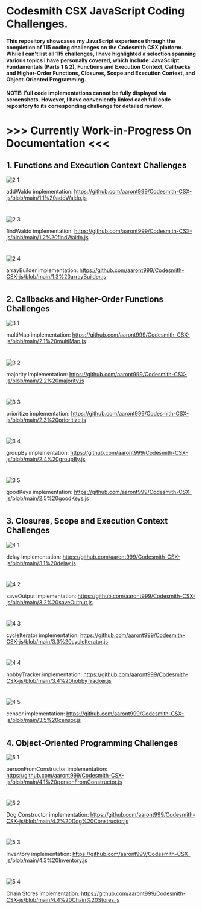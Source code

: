 # Codesmith CSX JavaScript Coding Challenges.

#### This repository showcases my JavaScript experience through the completion of 115 coding challenges on the Codesmith CSX platform. While I can't list all 115 challenges, I have highlighted a selection spanning various topics I have personally covered, which include: JavaScript Fundamentals (Parts 1 & 2), Functions and Execution Context, Callbacks and Higher-Order Functions, Closures, Scope and Execution Context, and Object-Oriented Programming.

#### NOTE: Full code implementations cannot be fully displayed via screenshots. However, I have conveniently linked each full code repository to its corresponding challenge for detailed review.
#
# >>> Currently Work-in-Progress On Documentation <<<

## 1.  Functions and Execution Context Challenges

![2 1](https://github.com/user-attachments/assets/5c74f167-4e96-486e-acef-5ed75602297e)

addWaldo implementation: https://github.com/aaront999/Codesmith-CSX-js/blob/main/1.1%20addWaldo.js
#

![2 3](https://github.com/user-attachments/assets/a437fe01-069b-4623-bfa5-8184b86c2c4a)

findWaldo implementation: https://github.com/aaront999/Codesmith-CSX-js/blob/main/1.2%20findWaldo.js
#

![2 4](https://github.com/user-attachments/assets/4d577f06-0c2a-43a3-8ce2-63f24f07c0fc)

arrayBuilder implementation: https://github.com/aaront999/Codesmith-CSX-js/blob/main/1.3%20arrayBuilder.js
#

## 2. Callbacks and Higher-Order Functions Challenges

![3 1](https://github.com/user-attachments/assets/64f7156b-4bd2-488e-a835-d6fcb56275e1)

multiMap implementation: https://github.com/aaront999/Codesmith-CSX-js/blob/main/2.1%20multiMap.js
#

![3 2](https://github.com/user-attachments/assets/fa75c47a-ed64-40e4-be18-36f24e5807eb)

majority implementation: https://github.com/aaront999/Codesmith-CSX-js/blob/main/2.2%20majority.js
#

![3 3](https://github.com/user-attachments/assets/94269dd7-4055-4b26-b9fb-804aab0683c7)

prioritize implementation: https://github.com/aaront999/Codesmith-CSX-js/blob/main/2.3%20prioritize.js
#

![3 4](https://github.com/user-attachments/assets/8d2dd220-1858-421e-b328-f7d7ce532235)

groupBy implementation: https://github.com/aaront999/Codesmith-CSX-js/blob/main/2.4%20groupBy.js
#

![3 5](https://github.com/user-attachments/assets/c58954df-c55d-40cc-9972-7cf988b3ddb7)

goodKeys implementation: https://github.com/aaront999/Codesmith-CSX-js/blob/main/2.5%20goodKeys.js
#

## 3. Closures, Scope and Execution Context Challenges

![4 1](https://github.com/user-attachments/assets/81bc4b8c-6efe-45a1-9688-1764e61a4783)

delay implementation: https://github.com/aaront999/Codesmith-CSX-js/blob/main/3.1%20delay.js
#

![4 2](https://github.com/user-attachments/assets/52756a16-4911-4741-98c0-26dd6d499a1b)

saveOutput implementation: https://github.com/aaront999/Codesmith-CSX-js/blob/main/3.2%20saveOutput.js
#

![4 3](https://github.com/user-attachments/assets/0f8229db-0222-4200-a9aa-7719a492ba1e)

cycleIterator implementation: https://github.com/aaront999/Codesmith-CSX-js/blob/main/3.3%20cycleIterator.js
#

![4 4](https://github.com/user-attachments/assets/44099d3a-7683-4918-8243-bd8ce194a4ed)

hobbyTracker implementation: https://github.com/aaront999/Codesmith-CSX-js/blob/main/3.4%20hobbyTracker.js
#

![4 5](https://github.com/user-attachments/assets/565a3d82-f222-4717-b50c-0786b6896467)

censor implementation: https://github.com/aaront999/Codesmith-CSX-js/blob/main/3.5%20censor.js
#

## 4. Object-Oriented Programming Challenges

![5 1](https://github.com/user-attachments/assets/d1934461-d115-4597-8a46-5548b5f9b70d)

personFromConstructor implementation: https://github.com/aaront999/Codesmith-CSX-js/blob/main/4.1%20personFromConstructor.js
#

![5 2](https://github.com/user-attachments/assets/b4e2651b-72ca-4cbf-a10a-7a138e55fb1c)

Dog Constructor implementation: https://github.com/aaront999/Codesmith-CSX-js/blob/main/4.2%20Dog%20Constructor.js
#

![5 3](https://github.com/user-attachments/assets/9fc4bf3a-176b-4a91-8418-57c1ebe60cd4)

Inventory implementation: https://github.com/aaront999/Codesmith-CSX-js/blob/main/4.3%20Inventory.js
#

![5 4](https://github.com/user-attachments/assets/2c098a6c-6a07-4e5c-a41b-c47dc9c929e1)

Chain Stores implementation: https://github.com/aaront999/Codesmith-CSX-js/blob/main/4.4%20Chain%20Stores.js
